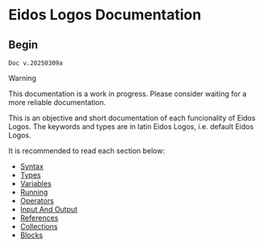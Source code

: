 # Eidos Logos Documentation
## Begin

`Doc v.20250309a`

> [!WARNING]
> This documentation is a work in progress.
> Please consider waiting for a more reliable documentation.

This is an objective and short documentation of each funcionality of Eidos Logos.
The keywords and types are in latin Eidos Logos, i.e. default Eidos Logos.

It is recommended to read each section below:

- [Syntax](./syntax.md)
- [Types](./types.md)
- [Variables](./variables.md)
- [Running](./running.md)
- [Operators](./operators.md)
- [Input And Output](./inputAndOutput.md)
- [References](./references.md)
- [Collections](./collections.md)
- [Blocks](./blocks.md)
